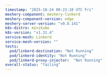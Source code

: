 ```yaml
---
timestamp: "2025-10-24 00:23:10 UTC Fri"
meshery-component: meshery-linkerd
meshery-component-version: edge
meshery-server-version: "v0.8.141"
k8s-distro: minikube
k8s-version: "v1.31.4"
service-mesh: Linkerd
service-mesh-version: ""
tests:
  pod/linkerd-destination: "Not Running"
  pod/linkerd-identity: "Not Running"
  pod/linkerd-proxy-injector:  "Not Running"
overall-status: "failing"
---
```

